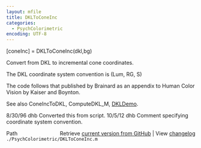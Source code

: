 ```yaml
---
layout: mfile
title: DKLToConeInc
categories:
  - PsychColorimetric
encoding: UTF-8
---
```


\[coneInc\] = DKLToConeInc\(dkl,bg\)

Convert from DKL to incremental cone coordinates.

The DKL coordinate system convention is \(Lum, RG, S\)

The code follows that published by Brainard
as an appendix to Human Color Vision by Kaiser
and Boynton.

See also ConeIncToDKL, ComputeDKL\_M, [DKLDemo](/docs/DKLDemo).

8/30/96 dhb  Converted this from script.
10/5/12   dhb  Comment specifying coordinate system convention.


<div class="code_header" style="text-align:right;">
  <span style="float:left;">Path&nbsp;&nbsp;</span> <span class="counter">Retrieve <a href=
  "https://raw.github.com/Psychtoolbox-3/Psychtoolbox-3/beta/./PsychColorimetric/DKLToConeInc.m">current version from GitHub</a> | View <a href=
  "https://github.com/Psychtoolbox-3/Psychtoolbox-3/commits/beta/./PsychColorimetric/DKLToConeInc.m">changelog</a></span>
</div>
<div class="code">
  <code>./PsychColorimetric/DKLToConeInc.m</code>
</div>
